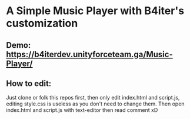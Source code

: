 # A Simple Music Player with B4iter's customization
## Demo: https://b4iterdev.unityforceteam.ga/Music-Player/
## How to edit:
Just clone or folk this repos first, then only edit index.html and script.js, editing style.css is useless as you don't need to change them.
Then open index.html and script.js with text-editor then read comment xD
